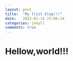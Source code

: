 ```yaml
---
layout: post
title:  "My frist blog!!!"
date:   2022-01-14 23:06:34
categories: jekyll
comments: true
---
```

# Hellow,world!!!
